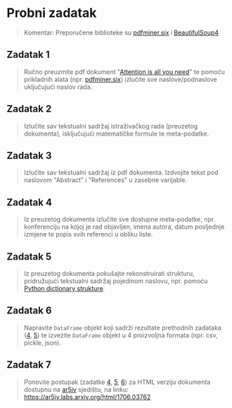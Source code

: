 # Probni zadatak

> Komentar: Preporučene biblioteke su [pdfminer.six](https://pdfminersix.readthedocs.io) i [BeautifulSoup4](https://www.crummy.com/software/BeautifulSoup/bs4/doc/)

## Zadatak 1

> Ručno preuzmite pdf dokument "[Attention is all you need](https://arxiv.org/pdf/1706.03762)" te pomoću prikladnih alata (npr. [pdfminer.six](https://pdfminersix.readthedocs.io/en/latest/)) izlučite sve naslove/podnaslove uključujući naslov rada.

## Zadatak 2

> Izlučite sav tekstualni sadržaj istraživačkog rada (preuzetog dokumenta), isključujući matematičke formule te meta-podatke.

## Zadatak 3

> Izlučite sav tekstualni sadržaj iz pdf dokumenta. Izdvojite tekst pod naslovom "Abstract" i "References" u zasebne varijable.

## Zadatak 4

> Iz preuzetog dokumenta izlučite sve dostupne meta-podatke, npr. konferenciju na kojoj je rad objavljen, imena autora, datum posljednje izmjene te popis svih referenci u obliku liste.

## Zadatak 5

> Iz preuzetog dokumenta pokušajte rekonstruirati strukturu, pridružujući tekstualni sadržaj pojedinom naslovu, npr. pomoću [Python dictionary strukture](https://docs.python.org/3/tutorial/datastructures.html#dictionaries).

## Zadatak 6

> Napravite `DataFrame` objekt koji sadrži rezultate prethodnih zadataka ([4](#zadatak-4), [5](#zadatak-5)) te izvezite `DataFrame` objekt u 4 proizvoljna formata (npr. csv, pickle, json).

## Zadatak 7

> Ponovite postupak (zadatke [4](#zadatak-4), [5](#zadatak-5), [6](#zadatak-6)) za HTML verziju dokumenta dostupnu na [ar5iv](https://ar5iv.labs.arxiv.org) sjedištu, na linku: https://ar5iv.labs.arxiv.org/html/1706.03762
